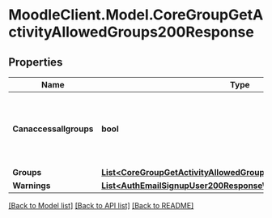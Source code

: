 # MoodleClient.Model.CoreGroupGetActivityAllowedGroups200Response

## Properties

Name | Type | Description | Notes
------------ | ------------- | ------------- | -------------
**Canaccessallgroups** | **bool** | Whether the user will be able to access all the activity groups. | [optional] [default to null]
**Groups** | [**List&lt;CoreGroupGetActivityAllowedGroups200ResponseGroupsInner&gt;**](CoreGroupGetActivityAllowedGroups200ResponseGroupsInner.md) |  | 
**Warnings** | [**List&lt;AuthEmailSignupUser200ResponseWarningsInner&gt;**](AuthEmailSignupUser200ResponseWarningsInner.md) |  | [optional] 

[[Back to Model list]](../README.md#documentation-for-models) [[Back to API list]](../README.md#documentation-for-api-endpoints) [[Back to README]](../README.md)

